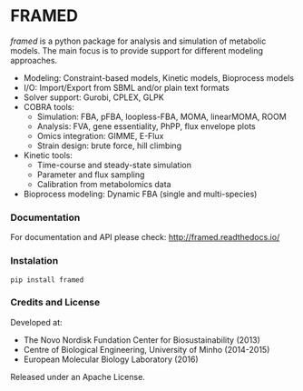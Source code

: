FRAMED
======

*framed* is a python package for analysis and simulation of metabolic models. The main focus is to provide support for different modeling approaches. 

* Modeling: Constraint-based models, Kinetic models, Bioprocess models
* I/O: Import/Export from SBML and/or plain text formats
* Solver support: Gurobi, CPLEX, GLPK
* COBRA tools:
    * Simulation: FBA, pFBA, loopless-FBA, MOMA, linearMOMA, ROOM
    * Analysis: FVA, gene essentiality, PhPP, flux envelope plots
    * Omics integration: GIMME, E-Flux
    * Strain design: brute force, hill climbing
* Kinetic tools:
    * Time-course and steady-state simulation
    * Parameter and flux sampling
    * Calibration from metabolomics data
* Bioprocess modeling: Dynamic FBA (single and multi-species)

### Documentation

For documentation and API please check: http://framed.readthedocs.io/

### Instalation

```
pip install framed
```

### Credits and License

Developed at:

* The Novo Nordisk Fundation Center for Biosustainability (2013)
* Centre of Biological Engineering, University of Minho (2014-2015)
* European Molecular Biology Laboratory (2016)

Released under an Apache License.

